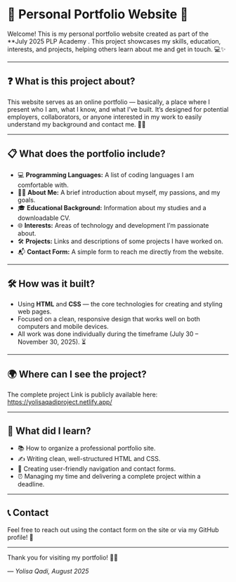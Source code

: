 # 🌟 Personal Portfolio Website 🚀

Welcome! This is my personal portfolio website created as part of the **July 2025 PLP Academy . This project showcases my skills, education, interests, and projects, helping others learn about me and get in touch. 💻✨

---

## ❓ What is this project about?

This website serves as an online portfolio — basically, a place where I present who I am, what I know, and what I’ve built. It’s designed for potential employers, collaborators, or anyone interested in my work to easily understand my background and contact me. 📱💬

---

## 📋 What does the portfolio include?

- 💻 **Programming Languages:** A list of coding languages I am comfortable with.  
- 👩‍💼 **About Me:** A brief introduction about myself, my passions, and my goals.  
- 🎓 **Educational Background:** Information about my studies and a downloadable CV.  
- 🌐 **Interests:** Areas of technology and development I’m passionate about.  
- 🛠️ **Projects:** Links and descriptions of some projects I have worked on.  
- 📬 **Contact Form:** A simple form to reach me directly from the website.

---

## 🛠️ How was it built?

- Using **HTML** and **CSS** — the core technologies for creating and styling web pages.  
- Focused on a clean, responsive design that works well on both computers and mobile devices.  
- All work was done individually during the timeframe (July 30 – November 30, 2025). ⏳

---

## 🌍 Where can I see the project?

The complete project Link is publicly available here:  
https://yolisaqadiproject.netlify.app/


---

## 🎯 What did I learn?

- 📚 How to organize a professional portfolio site.  
- ✍️ Writing clean, well-structured HTML and CSS.  
- 🎨 Creating user-friendly navigation and contact forms.  
- ⏰ Managing my time and delivering a complete project within a deadline.

---

## 📞 Contact

Feel free to reach out using the contact form on the site or via my GitHub profile! 🤝

---

Thank you for visiting my portfolio! 🙏🚀

*— Yolisa Qadi, August 2025*
